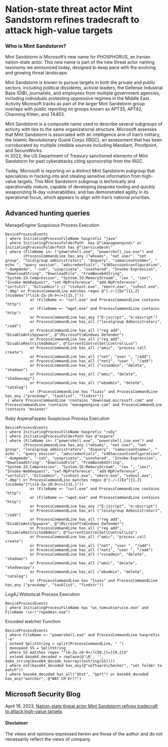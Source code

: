 # Nation-state threat actor Mint Sandstorm refines tradecraft to attack high-value targets
### Who is Mint Sandstorm?
Mint Sandstorm is Microsoft’s new name for PHOSPHORUS, an Iranian nation-state actor. 
This new name is part of the new threat actor naming taxonomy we announced today, designed to keep pace with the evolving and growing threat landscape.

Mint Sandstorm is known to pursue targets in both the private and public sectors, including political dissidents, activist leaders, the Defense Industrial Base (DIB), journalists, and employees from multiple government agencies, including individuals protesting oppressive regimes in the Middle East. Activity Microsoft tracks as part of the larger Mint Sandstorm group overlaps with public reporting on groups known as APT35, APT42, Charming Kitten, and TA453.

Mint Sandstorm is a composite name used to describe several subgroups of activity with ties to the same organizational structure. 
Microsoft assesses that Mint Sandstorm is associated with an intelligence arm of Iran’s military, the Islamic Revolutionary Guard Corps (IRGC), an assessment that has been corroborated by multiple credible sources including Mandiant, Proofpoint, and SecureWorks.  
In 2022, the US Department of Treasury sanctioned elements of Mint Sandstorm for past cyberattacks citing sponsorship from the IRGC.

Today, Microsoft is reporting on a distinct Mint Sandstorm subgroup that specializes in hacking into and stealing sensitive information from high-value targets. 
This Mint Sandstorm subgroup is technically and operationally mature, capable of developing bespoke tooling and quickly weaponizing N-day vulnerabilities, and has demonstrated agility in its operational focus, which appears to align with Iran’s  national priorities.

## Advanced hunting queries
ManageEngine Suspicious Process Execution
```kusto
DeviceProcessEvents
| where InitiatingProcessFileName hasprefix "java"
| where InitiatingProcessFolderPath  has @"\manageengine\" or InitiatingProcessFolderPath has @"\ServiceDesk\"
| where (FileName in~ ("powershell.exe", "powershell_ise.exe") and
        (ProcessCommandLine has_any ("whoami", "net user", "net group", "localgroup administrators", "dsquery", "samaccountname=", " echo ", "query session", "adscredentials", "o365accountconfiguration", "-dumpmode", "-ssh", "usoprivate", "usoshared", "Invoke-Expression", "DownloadString", "DownloadFile", "FromBase64String",  "System.IO.Compression", "System.IO.MemoryStream", "iex ", "iex(", "Invoke-WebRequest", "set-MpPreference", "add-MpPreference", "certutil", "bitsadmin") // "csvhost.exe", "ekern.exe", "svhost.exe", ".dmp" or ProcessCommandLine matches regex @"[-/–][Ee^]{1,2}[ncodema^]*\s[A-Za-z0-9+/=]{15,}"))
           or (FileName =~ "curl.exe" and ProcessCommandLine contains "http")
           or (FileName =~ "wget.exe" and ProcessCommandLine contains "http")
           or ProcessCommandLine has_any ("E:jscript", "e:vbscript")
           or ProcessCommandLine has_all ("localgroup Administrators", "/add")
           or ProcessCommandLine has_all ("reg add", "DisableAntiSpyware", @"\Microsoft\Windows Defender")
           or ProcessCommandLine has_all ("reg add", "DisableRestrictedAdmin", @"CurrentControlSet\Control\Lsa")
           or ProcessCommandLine has_all ("wmic", "process call create")
           or ProcessCommandLine has_all ("net", "user ", "/add")
           or ProcessCommandLine has_all ("net1", "user ", "/add")
           or ProcessCommandLine has_all ("vssadmin", "delete", "shadows")
           or ProcessCommandLine has_all ("wmic", "delete", "shadowcopy")
           or ProcessCommandLine has_all ("wbadmin", "delete", "catalog")
           or (ProcessCommandLine has "lsass" and ProcessCommandLine has_any ("procdump", "tasklist", "findstr"))
 | where ProcessCommandLine !contains "download.microsoft.com" and ProcessCommandLine !contains "manageengine.com" and ProcessCommandLine !contains "msiexec"
```

Ruby AsperaFaspex Suspicious Process Execution
```kusto
DeviceProcessEvents
| where InitiatingProcessFileName hasprefix "ruby"
| where InitiatingProcessFolderPath has @"aspera"
| where (FileName in~ ("powershell.exe", "powershell_ise.exe") and
        (ProcessCommandLine has_any ("whoami", "net user", "net group", "localgroup administrators", "dsquery", "samaccountname=", " echo ", "query session", "adscredentials", "o365accountconfiguration", "-dumpmode", "-ssh", "usoprivate", "usoshared", "Invoke-Expression", "DownloadString", "DownloadFile", "FromBase64String",  "System.IO.Compression", "System.IO.MemoryStream", "iex ", "iex(", "Invoke-WebRequest", "set-MpPreference", "add-MpPreference", "certutil", "bitsadmin", "csvhost.exe", "ekern.exe", "svhost.exe", ".dmp") or ProcessCommandLine matches regex @"[-/–][Ee^]{1,2}[ncodema^]*\s[A-Za-z0-9+/=]{15,}"))
           or (FileName =~ "curl.exe" and ProcessCommandLine contains "http")
           or (FileName =~ "wget.exe" and ProcessCommandLine contains "http")
           or ProcessCommandLine has_any ("E:jscript", "e:vbscript")
           or ProcessCommandLine has_all ("localgroup Administrators", "/add")
           or ProcessCommandLine has_all ("reg add", "DisableAntiSpyware", @"\Microsoft\Windows Defender")
           or ProcessCommandLine has_all ("reg add", "DisableRestrictedAdmin", @"CurrentControlSet\Control\Lsa")
           or ProcessCommandLine has_all ("wmic", "process call create")
           or ProcessCommandLine has_all ("net", "user ", "/add")
           or ProcessCommandLine has_all ("net1", "user ", "/add")
           or ProcessCommandLine has_all ("vssadmin", "delete", "shadows")
           or ProcessCommandLine has_all ("wmic", "delete", "shadowcopy")
           or ProcessCommandLine has_all ("wbadmin", "delete", "catalog")
           or (ProcessCommandLine has "lsass" and ProcessCommandLine has_any ("procdump", "tasklist", "findstr"))
```

Log4J Wstomcat Process Execution
```kusto
DeviceProcessEvents
| where InitiatingProcessFileName has "ws_tomcatservice.exe" and FileName !in~("repadmin.exe")
```

Encoded watcher Function
```kusto
DeviceProcessEvents 
| where FileName =~ "powershell.exe" and ProcessCommandLine hasprefix "-e"
| extend SplitString = split(ProcessCommandLine, " ")
| mvexpand SS = SplitString 
| where SS matches regex "^[A-Za-z0-9+/]{50,}[=]{0,2}$"
| extend base64_decoded = replace(@'\0', '', make_string(base64_decode_toarray(tostring(SS))))
| where not(base64_decoded has_any(@"software\checker", "set folder to watch"))
| where base64_decoded has_all("$hst", "$prt") or base64_decoded has_any("watcher", @"WAt`CH`Er()")
```

## Microsoft Security Blog
April 18, 2023, [Nation-state threat actor Mint Sandstorm refines tradecraft to attack high-value targets](https://www.microsoft.com/en-us/security/blog/2023/04/18/nation-state-threat-actor-mint-sandstorm-refines-tradecraft-to-attack-high-value-targets/)

#### Disclaimer
The views and opinions expressed herein are those of the author and do not necessarily reflect the views of company.
